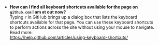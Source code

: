 - **How can I find all keyboard shortcuts available for the page on `github.com` I am at out now?**  
Typing `?` in GitHub brings up a dialog box that lists the keyboard shortcuts available for that page. 
You can use these keyboard shortcuts to perform actions across the site without using your mouse to navigate.  
Read more:  
https://help.github.com/articles/using-keyboard-shortcuts/  

